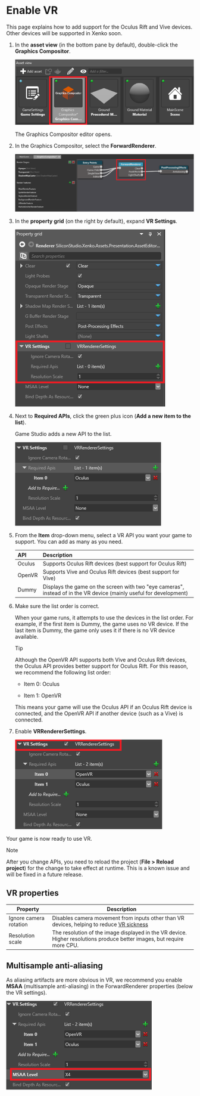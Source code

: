 # Enable VR

This page explains how to add support for the Oculus Rift and Vive devices. Other devices will be supported in Xenko soon.

1. In the **asset view** (in the bottom pane by default), double-click the **Graphics Compositor**.

    ![Graphics compositor asset](media/graphics-compositor-asset.png)

    The Graphics Compositor editor opens.

2. In the Graphics Compositor, select the **ForwardRenderer**.

    ![Select forward renderer](media/select-forward-renderer.png)

3. In the **property grid** (on the right by default), expand **VR Settings**.

    ![VR settings](media/vr-settings.png)

4. Next to **Required APIs**, click the green plus icon (**Add a new item to the list**).

    Game Studio adds a new API to the list.

    ![Add VR item](media/add-vr-api.png)

5. From the **Item** drop-down menu, select a VR API you want your game to support. You can add as many as you need.

    | API    | Description                                                                          |
    |--------|  -----------------------------------------------------------------------------------|
    | Oculus | Supports Oculus Rift devices (best support for Oculus Rift)                                                         |
    | OpenVR | Supports Vive and Oculus Rift devices (best support for Vive)                                               |
    | Dummy  | Displays the game on the screen with two "eye cameras", instead of in the VR device (mainly useful for development) |

6. Make sure the list order is correct.

    When your game runs, it attempts to use the devices in the list order. For example, if the first item is Dummy, the game uses no VR device. If the last item is Dummy, the game only uses it if there is no VR device available.

    >[!Tip]
    >Although the OpenVR API supports both Vive and Oculus Rift devices, the Oculus API provides better support for Oculus Rift. For this reason, we recommend the following list order:
    >
    >* Item 0: Oculus
    >
    >* Item 1: OpenVR
    >
    >This means your game will use the Oculus API if an Oculus Rift device is connected, and the OpenVR API if another device (such as a Vive) is connected.

7. Enable **VRRendererSettings**.

    ![VR renderer settings](media/vr-renderer-settings.png)

Your game is now ready to use VR.

>[!Note]
>After you change APIs, you need to reload the project (**File > Reload project**) for the change to take effect at runtime. This is a known issue and will be fixed in a future release.

## VR properties

| Property             | Description                                                                                                             |
|----------------------|-------------------------------------------------------------------------------------------------------------------------|
| Ignore camera rotation             | Disables camera movement from inputs other than VR devices, helping to reduce [VR sickness](vr-sickness.md)             |
| Resolution scale | The resolution of the image displayed in the VR device. Higher resolutions produce better images, but require more CPU. |

## Multisample anti-aliasing 

As aliasing artifacts are more obvious in VR, we recommend you enable **MSAA** (multisample anti-aliasing) in the ForwardRenderer properties (below the VR settings).

![MSAA](media/MSAA.png)
